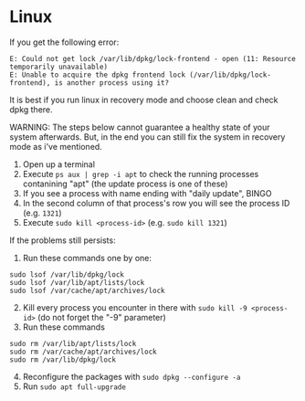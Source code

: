 
# Linux

If you get the following error:
```
E: Could not get lock /var/lib/dpkg/lock-frontend - open (11: Resource temporarily unavailable) 
E: Unable to acquire the dpkg frontend lock (/var/lib/dpkg/lock-frontend), is another process using it?
```
It is best if you run linux in recovery mode and choose clean and check dpkg there.

WARNING: The steps below cannot guarantee a healthy state of your system afterwards. 
         But, in the end you can still fix the system in recovery mode as i've mentioned.

1. Open up a terminal
2. Execute `ps aux | grep -i apt` to check the running processes contanining "apt" (the update process is one of these)
3. If you see a process with name ending with "daily update", BINGO
4. In the second column of that process's row you will see the process ID (e.g. `1321`)
5. Execute `sudo kill <process-id>` (e.g. `sudo kill 1321`)

If the problems still persists:

1. Run these commands one by one:
```
sudo lsof /var/lib/dpkg/lock
sudo lsof /var/lib/apt/lists/lock
sudo lsof /var/cache/apt/archives/lock
```
2. Kill every process you encounter in there with `sudo kill -9 <process-id>` (do not forget the "-9" parameter)
3. Run these commands
```
sudo rm /var/lib/apt/lists/lock
sudo rm /var/cache/apt/archives/lock
sudo rm /var/lib/dpkg/lock
```
4. Reconfigure the packages with `sudo dpkg --configure -a`
5. Run `sudo apt full-upgrade`